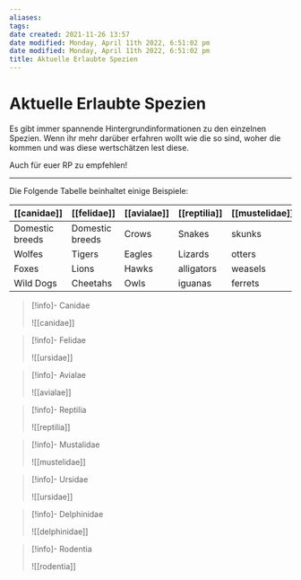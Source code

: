 ```yaml
---
aliases: 
tags: 
date created: 2021-11-26 13:57
date modified: Monday, April 11th 2022, 6:51:02 pm
date modified: Monday, April 11th 2022, 6:51:02 pm
title: Aktuelle Erlaubte Spezien
---
```


# Aktuelle Erlaubte Spezien

Es gibt immer spannende Hintergrundinformationen zu den einzelnen Spezien.
Wenn ihr mehr darüber erfahren wollt wie die so sind, woher die kommen und was diese wertschätzen lest diese.

Auch für euer RP zu empfehlen!

---

Die Folgende Tabelle beinhaltet einige Beispiele:

| [[canidae]]     | [[felidae]]     | [[avialae]] | [[reptilia]] | [[mustelidae]] | [[ursidae]] | [[delphinidae]] | [[rodentia]] |
| --------------- | --------------- | ----------- | ------------ | -------------- | ----------- | --------------- | ------------ |
| Domestic breeds | Domestic breeds | Crows       | Snakes       | skunks         | black bear  | orca            | rat          |
| Wolfes          | Tigers          | Eagles      | Lizards      | otters         | grizzly     | dolphine        | mouse        |
| Foxes           | Lions           | Hawks       | alligators   | weasels        | panda       | spinner         | bat          |
| Wild Dogs       | Cheetahs        | Owls        | iguanas      | ferrets        | polar bear  | bottelnose      | rabbit       |

> [!info]- Canidae
> 
> ![[canidae]]


> [!info]- Felidae
> 
> ![[ursidae]]


> [!info]- Avialae
> 
> ![[avialae]]


> [!info]- Reptilia
> 
> ![[reptilia]]


> [!info]- Mustalidae
> 
> ![[mustelidae]]


> [!info]- Ursidae
> 
> ![[ursidae]]


> [!info]- Delphinidae
> 
> ![[delphinidae]]


> [!info]- Rodentia
> 
> ![[rodentia]]

